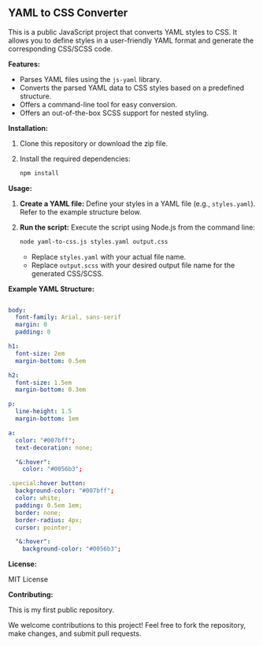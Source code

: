 ## YAML to CSS Converter

This is a public JavaScript project that converts YAML styles to CSS. It allows you to define styles in a user-friendly YAML format and generate the corresponding CSS/SCSS code.

**Features:**

* Parses YAML files using the `js-yaml` library.
* Converts the parsed YAML data to CSS styles based on a predefined structure.
* Offers a command-line tool for easy conversion.
* Offers an out-of-the-box SCSS support for nested styling.

**Installation:**

1. Clone this repository or download the zip file.
2. Install the required dependencies:

   ```bash
   npm install
   ```

**Usage:**

1. **Create a YAML file:** Define your styles in a YAML file (e.g., `styles.yaml`). Refer to the example structure below.
2. **Run the script:** Execute the script using Node.js from the command line:

   ```bash
   node yaml-to-css.js styles.yaml output.css
   ```

   - Replace `styles.yaml` with your actual file name.
   - Replace `output.scss` with your desired output file name for the generated CSS/SCSS.

**Example YAML Structure:**

```yaml

body:
  font-family: Arial, sans-serif
  margin: 0
  padding: 0

h1:
  font-size: 2em
  margin-bottom: 0.5em

h2:
  font-size: 1.5em
  margin-bottom: 0.3em

p:
  line-height: 1.5
  margin-bottom: 1em

a:
  color: "#007bff";
  text-decoration: none;

  "&:hover":
    color: "#0056b3";

.special:hover button:
  background-color: "#007bff";
  color: white;
  padding: 0.5em 1em;
  border: none;
  border-radius: 4px;
  cursor: pointer;

  "&:hover":
    background-color: "#0056b3";
```

**License:**

MIT License

**Contributing:**

This is my first public repository.

We welcome contributions to this project! Feel free to fork the repository, make changes, and submit pull requests.
